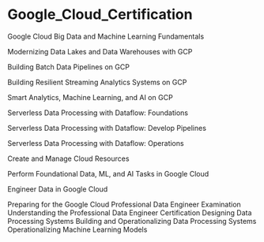 # Google_Cloud_Certification

Google Cloud Big Data and Machine Learning Fundamentals	

Modernizing Data Lakes and Data Warehouses with GCP

Building Batch Data Pipelines on GCP

Building Resilient Streaming Analytics Systems on GCP

Smart Analytics, Machine Learning, and AI on GCP

Serverless Data Processing with Dataflow: Foundations

Serverless Data Processing with Dataflow: Develop Pipelines

Serverless Data Processing with Dataflow: Operations

Create and Manage Cloud Resources	

Perform Foundational Data, ML, and AI Tasks in Google Cloud	

Engineer Data in Google Cloud	

Preparing for the Google Cloud Professional Data Engineer Examination
Understanding the Professional Data Engineer Certification
Designing Data Processing Systems
Building and Operationalizing Data Processing Systems
Operationalizing Machine Learning Models
